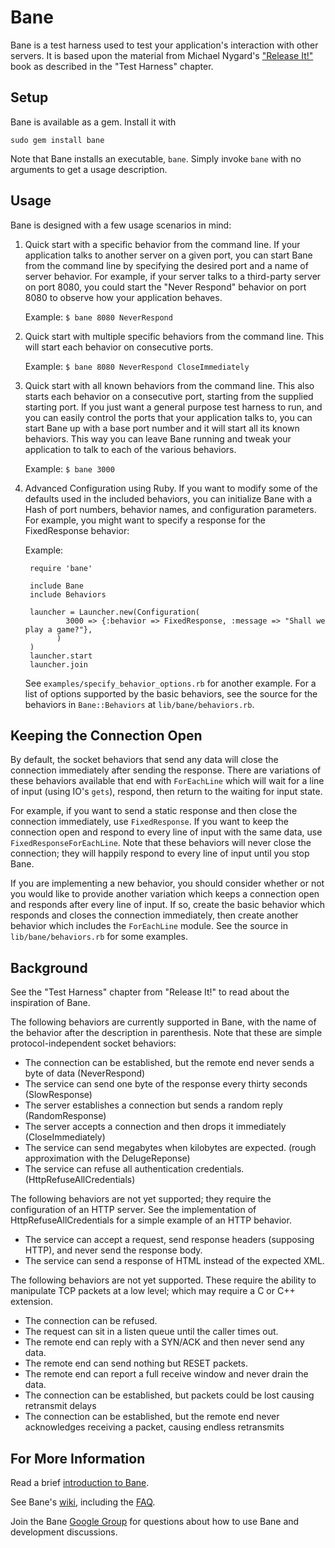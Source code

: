 # Bane

Bane is a test harness used to test your application's interaction with other servers.  It is based upon the material from Michael Nygard's ["Release It!"](http://www.pragprog.com/titles/mnee/release-it) book as described in the "Test Harness" chapter.

## Setup

Bane is available as a gem.  Install it with

  `sudo gem install bane`

Note that Bane installs an executable, `bane`.  Simply invoke `bane` with no arguments to get a usage description.

## Usage

Bane is designed with a few usage scenarios in mind:

1. Quick start with a specific behavior from the command line.  If your application talks to another server on a given port, you can start Bane from the command line by specifying the desired port and a name of server behavior.  For example, if your server talks to a third-party server on port 8080, you could start the "Never Respond" behavior on port 8080 to observe how your application behaves.

   Example:  `$ bane 8080 NeverRespond`

2. Quick start with multiple specific behaviors from the command line.  This will start each behavior on consecutive ports.

   Example:  `$ bane 8080 NeverRespond CloseImmediately`

3. Quick start with all known behaviors from the command line.  This also starts each behavior on a consecutive port, starting from the supplied starting port.  If you just want a general purpose test harness to run, and you can easily control the ports that your application talks to, you can start Bane up with a base port number and it will start all its known behaviors.  This way you can leave Bane running and tweak your application to talk to each of the various behaviors.

   Example: `$ bane 3000`

4. Advanced Configuration using Ruby.  If you want to modify some of the defaults used in the included behaviors, you can initialize Bane with a Hash of port numbers, behavior names, and configuration parameters.  For example, you might want to specify a response for the FixedResponse behavior:

   Example:

        require 'bane'

        include Bane
        include Behaviors

        launcher = Launcher.new(Configuration(
                3000 => {:behavior => FixedResponse, :message => "Shall we play a game?"},
              )
        )
        launcher.start
        launcher.join

   See `examples/specify_behavior_options.rb` for another example.  For a list of options supported by the
   basic behaviors, see the source for the behaviors in `Bane::Behaviors` at `lib/bane/behaviors.rb`.

## Keeping the Connection Open

By default, the socket behaviors that send any data will close the connection immediately after sending the response.  There are variations of these behaviors available that end with `ForEachLine` which will wait for a line of input (using IO's `gets`), respond, then return to the waiting for input state.

For example, if you want to send a static response and then close the connection immediately, use `FixedResponse`.  If you want to keep the connection open and respond to every line of input with the same data, use `FixedResponseForEachLine`.  Note that these behaviors will never close the connection; they will happily respond to every line of input until you stop Bane.

If you are implementing a new behavior, you should consider whether or not you would like to provide another variation which keeps a connection open and responds after every line of input.  If so, create the basic behavior which responds and closes the connection immediately, then create another behavior which includes the `ForEachLine` module.  See the source in `lib/bane/behaviors.rb` for some examples.

## Background

See the "Test Harness" chapter from "Release It!" to read about the inspiration of Bane.

The following behaviors are currently supported in Bane, with the name of the behavior after the description in parenthesis.
Note that these are simple protocol-independent socket behaviors:

* The connection can be established, but the remote end never sends a byte of data (NeverRespond)
* The service can send one byte of the response every thirty seconds (SlowResponse)
* The server establishes a connection but sends a random reply (RandomResponse)
* The server accepts a connection and then drops it immediately (CloseImmediately)
* The service can send megabytes when kilobytes are expected. (rough approximation with the DelugeReponse)
* The service can refuse all authentication credentials. (HttpRefuseAllCredentials)

The following behaviors are not yet supported; they require the configuration of an HTTP server.
See the implementation of HttpRefuseAllCredentials for a simple example of an HTTP behavior.

* The service can accept a request, send response headers (supposing HTTP), and never send the response body.
* The service can send a response of HTML instead of the expected XML.

The following behaviors are not yet supported. These require the ability to manipulate
TCP packets at a low level; which may require a C or C++ extension.

* The connection can be refused.
* The request can sit in a listen queue until the caller times out.
* The remote end can reply with a SYN/ACK and then never send any data.
* The remote end can send nothing but RESET packets.
* The remote end can report a full receive window and never drain the data.
* The connection can be established, but packets could be lost causing retransmit delays
* The connection can be established, but the remote end never acknowledges receiving a packet, causing endless retransmits

## For More Information

Read a brief [introduction to Bane](http://blog.danielwellman.com/2010/09/introducing-bane-a-test-harness-for-server-connections.html).

See Bane's [wiki](http://github.com/danielwellman/bane/wiki), including the [FAQ](http://github.com/danielwellman/bane/wiki/FAQ).

Join the Bane [Google Group](http://groups.google.com/group/bane-users) for questions about how to use Bane and development discussions.

